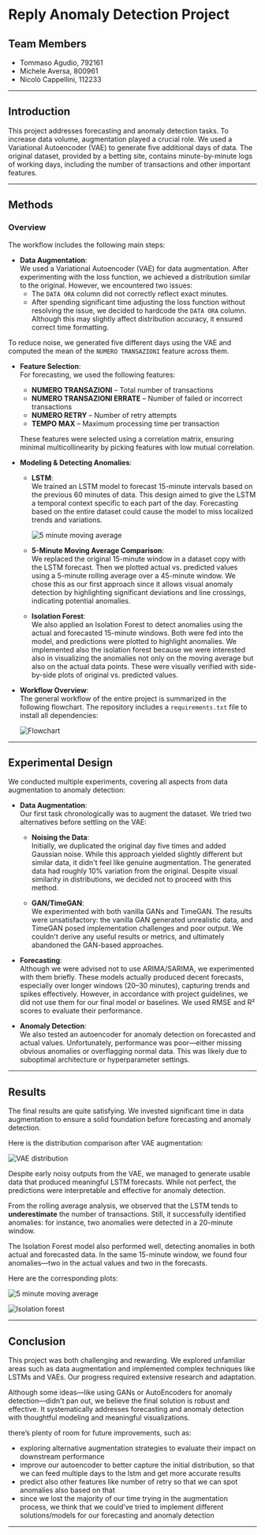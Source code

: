 # **Reply Anomaly Detection Project**

## **Team Members**
- Tommaso Agudio, 792161  
- Michele Aversa, 800961  
- Nicolò Cappellini, 112233  

---

## **Introduction**

This project addresses forecasting and anomaly detection tasks. To increase data volume, augmentation played a crucial role. We used a Variational Autoencoder (VAE) to generate five additional days of data. The original dataset, provided by a betting site, contains minute-by-minute logs of working days, including the number of transactions and other important features.

---

## **Methods**

### **Overview**

The workflow includes the following main steps:

- **Data Augmentation**:  
  We used a Variational Autoencoder (VAE) for data augmentation. After experimenting with the loss function, we achieved a distribution similar to the original. However, we encountered two issues:
  - The `DATA ORA` column did not correctly reflect exact minutes.
  - After spending significant time adjusting the loss function without resolving the issue, we decided to hardcode the `DATA ORA` column. Although this may slightly affect distribution accuracy, it ensured correct time formatting.

To reduce noise, we generated five different days using the VAE and computed the mean of the `NUMERO TRANSAZIONI` feature across them.

- **Feature Selection**:  
  For forecasting, we used the following features:
  - **NUMERO TRANSAZIONI** – Total number of transactions  
  - **NUMERO TRANSAZIONI ERRATE** – Number of failed or incorrect transactions  
  - **NUMERO RETRY** – Number of retry attempts  
  - **TEMPO MAX** – Maximum processing time per transaction  

  These features were selected using a correlation matrix, ensuring minimal multicollinearity by picking features with low mutual correlation.

- **Modeling & Detecting Anomalies**:

  - **LSTM**:  
    We trained an LSTM model to forecast 15-minute intervals based on the previous 60 minutes of data. This design aimed to give the LSTM a temporal context specific to each part of the day. Forecasting based on the entire dataset could cause the model to miss localized trends and variations.

    ![5 minute moving average](images/output.png)

  - **5-Minute Moving Average Comparison**:  
    We replaced the original 15-minute window in a dataset copy with the LSTM forecast. Then we plotted actual vs. predicted values using a 5-minute rolling average over a 45-minute window. We chose this as our first approach since it allows visual anomaly detection by highlighting significant deviations and line crossings, indicating potential anomalies.

  - **Isolation Forest**:  
    We also applied an Isolation Forest to detect anomalies using the actual and forecasted 15-minute windows. Both were fed into the model, and predictions were plotted to highlight anomalies. We implemented also the isolation forest because we were interested also in visualizing the anomalies not only on the moving average but also on the actual data points. These were visually verified with side-by-side plots of original vs. predicted values.

- **Workflow Overview**:  
  The general workflow of the entire project is summarized in the following flowchart. The repository includes a `requirements.txt` file to install all dependencies:

    ![Flowchart](images/TimeSeriesForecasting.png)

---

## **Experimental Design**

We conducted multiple experiments, covering all aspects from data augmentation to anomaly detection:

- **Data Augmentation**:  
  Our first task chronologically was to augment the dataset. We tried two alternatives before settling on the VAE:

  - **Noising the Data**:  
    Initially, we duplicated the original day five times and added Gaussian noise. While this approach yielded slightly different but similar data, it didn't feel like genuine augmentation. The generated data had roughly 10% variation from the original. Despite visual similarity in distributions, we decided not to proceed with this method.

  - **GAN/TimeGAN**:  
    We experimented with both vanilla GANs and TimeGAN. The results were unsatisfactory: the vanilla GAN generated unrealistic data, and TimeGAN posed implementation challenges and poor output. We couldn't derive any useful results or metrics, and ultimately abandoned the GAN-based approaches.

- **Forecasting**:  
  Although we were advised not to use ARIMA/SARIMA, we experimented with them briefly. These models actually produced decent forecasts, especially over longer windows (20–30 minutes), capturing trends and spikes effectively. However, in accordance with project guidelines, we did not use them for our final model or baselines. We used RMSE and R² scores to evaluate their performance.

- **Anomaly Detection**:  
  We also tested an autoencoder for anomaly detection on forecasted and actual values. Unfortunately, performance was poor—either missing obvious anomalies or overflagging normal data. This was likely due to suboptimal architecture or hyperparameter settings.

---

## **Results**

The final results are quite satisfying. We invested significant time in data augmentation to ensure a solid foundation before forecasting and anomaly detection.

Here is the distribution comparison after VAE augmentation:

![VAE distribution](images/VAE.png)

Despite early noisy outputs from the VAE, we managed to generate usable data that produced meaningful LSTM forecasts. While not perfect, the predictions were interpretable and effective for anomaly detection.

From the rolling average analysis, we observed that the LSTM tends to **underestimate** the number of transactions. Still, it successfully identified anomalies: for instance, two anomalies were detected in a 20-minute window.

The Isolation Forest model also performed well, detecting anomalies in both actual and forecasted data. In the same 15-minute window, we found four anomalies—two in the actual values and two in the forecasts.

Here are the corresponding plots:

![5 minute moving average](images/5min.png)

![Isolation forest](images/IsolationForest.png)

---

## **Conclusion**

This project was both challenging and rewarding. We explored unfamiliar areas such as data augmentation and implemented complex techniques like LSTMs and VAEs. Our progress required extensive research and adaptation.

Although some ideas—like using GANs or AutoEncoders for anomaly detection—didn't pan out, we believe the final solution is robust and effective. It systematically addresses forecasting and anomaly detection with thoughtful modeling and meaningful visualizations.

there’s plenty of room for future improvements, such as:

- exploring alternative augmentation strategies to evaluate their impact on downstream performance  
- improve our autoencoder to better capture the initial distribution, so that we can feed multiple days to the lstm and get more accurate results  
- predict also other features like number of retry so that we can spot anomalies also based on that  
- since we lost the majority of our time trying in the augmentation process, we think that we could’ve tried to implement different solutions/models for our forecasting and anomaly detection  

---


